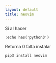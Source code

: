 ```yaml
---
layout: default
title: neovim
---
```


Si al hacer

    :echo has('python3')

Retorna 0 falta instalar

    pip3 install neovim
